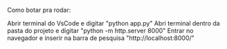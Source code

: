 Como botar pra rodar:

Abrir terminal do VsCode e digitar "python app.py"
Abri terminal dentro da pasta do projeto e digitar "python -m http.server 8000"
Entrar no navegador e inserir na barra de pesquisa "http://localhost:8000/"
